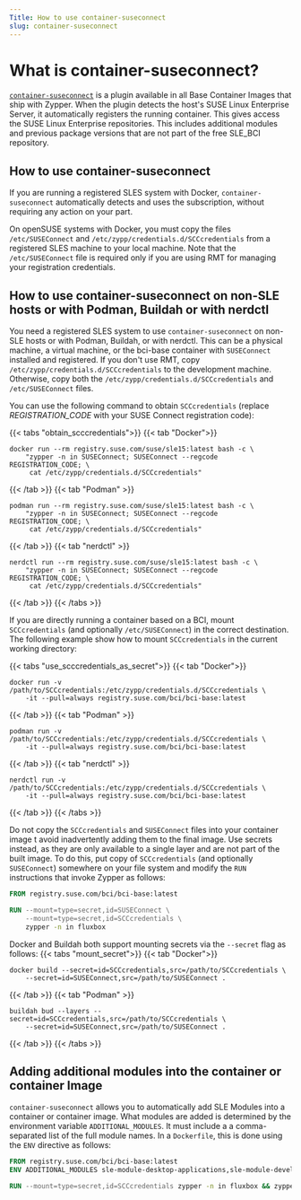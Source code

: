 ```yaml
---
Title: How to use container-suseconnect
slug: container-suseconnect
---
```


# What is container-suseconnect?

[`container-suseconnect`](https://github.com/SUSE/container-suseconnect) is a
plugin available in all Base Container Images that ship with Zypper. When
the plugin detects the host's SUSE Linux Enterprise Server, it automatically
registers the running container. This gives access the SUSE Linux
Enterprise repositories. This includes additional modules and previous package
versions that are not part of the free SLE_BCI repository.

## How to use container-suseconnect

If you are running a registered SLES system with Docker, `container-suseconnect`
automatically detects and uses the subscription, without requiring any action on
your part.

On openSUSE systems with Docker, you must copy the files `/etc/SUSEConnect` and
`/etc/zypp/credentials.d/SCCcredentials` from a registered SLES machine to your
local machine. Note that the `/etc/SUSEConnect` file is required only if you are
using RMT for managing your registration credentials.

## How to use container-suseconnect on non-SLE hosts or with Podman, Buildah or with nerdctl

You need a registered SLES system to use `container-suseconnect` on non-SLE
hosts or with Podman, Buildah, or with nerdctl. This can be a physical machine,
a virtual machine, or the bci-base container with `SUSEConnect` installed and
registered. If you don't use RMT, copy `/etc/zypp/credentials.d/SCCcredentials`
to the development machine. Otherwise, copy both the
`/etc/zypp/credentials.d/SCCcredentials` and `/etc/SUSEConnect` files.

You can use the following command to obtain `SCCcredentials` (replace
_REGISTRATION_CODE_ with your SUSE Connect registration code):

{{< tabs "obtain_scccredentials">}}
{{< tab "Docker">}}
```Shell
docker run --rm registry.suse.com/suse/sle15:latest bash -c \
    "zypper -n in SUSEConnect; SUSEConnect --regcode REGISTRATION_CODE; \
     cat /etc/zypp/credentials.d/SCCcredentials"
```
{{< /tab >}}
{{< tab "Podman" >}}
```Shell
podman run --rm registry.suse.com/suse/sle15:latest bash -c \
    "zypper -n in SUSEConnect; SUSEConnect --regcode REGISTRATION_CODE; \
     cat /etc/zypp/credentials.d/SCCcredentials"
```
{{< /tab >}}
{{< tab "nerdctl" >}}
```Shell
nerdctl run --rm registry.suse.com/suse/sle15:latest bash -c \
    "zypper -n in SUSEConnect; SUSEConnect --regcode REGISTRATION_CODE; \
     cat /etc/zypp/credentials.d/SCCcredentials"
```
{{< /tab >}}
{{< /tabs >}}

If you are directly running a container based on a BCI, mount `SCCcredentials`
(and optionally `/etc/SUSEConnect`) in the correct destination. The following
example show how to mount `SCCcredentials` in the current working directory:

{{< tabs "use_scccredentials_as_secret">}}
{{< tab "Docker">}}
```Shell
docker run -v /path/to/SCCcredentials:/etc/zypp/credentials.d/SCCcredentials \
    -it --pull=always registry.suse.com/bci/bci-base:latest
```
{{< /tab >}}
{{< tab "Podman" >}}
```Shell
podman run -v /path/to/SCCcredentials:/etc/zypp/credentials.d/SCCcredentials \
    -it --pull=always registry.suse.com/bci/bci-base:latest
```
{{< /tab >}}
{{< tab "nerdctl" >}}
```Shell
nerdctl run -v /path/to/SCCcredentials:/etc/zypp/credentials.d/SCCcredentials \
    -it --pull=always registry.suse.com/bci/bci-base:latest
```
{{< /tab >}}
{{< /tabs >}}

Do not copy the `SCCcredentials` and `SUSEConnect` files into your container
image t avoid inadvertently adding them to the final image. Use secrets instead,
as they are only available to a single layer and are not part of the built
image. To do this, put copy of `SCCcredentials`  (and optionally `SUSEConnect`)
somewhere on your file system and modify the `RUN` instructions that invoke
Zypper as follows:

```Dockerfile
FROM registry.suse.com/bci/bci-base:latest

RUN --mount=type=secret,id=SUSEConnect \
    --mount=type=secret,id=SCCcredentials \
	zypper -n in fluxbox
```

Docker and Buildah both support mounting secrets via the `--secret` flag as
follows:
{{< tabs "mount_secret">}}
{{< tab "Docker">}}
```Shell
docker build --secret=id=SCCcredentials,src=/path/to/SCCcredentials \
    --secret=id=SUSEConnect,src=/path/to/SUSEConnect .
```
{{< /tab >}}
{{< tab "Podman" >}}
```Shell
buildah bud --layers --secret=id=SCCcredentials,src=/path/to/SCCcredentials \
    --secret=id=SUSEConnect,src=/path/to/SUSEConnect .
```
{{< /tab >}}
{{< /tabs >}}


## Adding additional modules into the container or container Image

`container-suseconnect` allows you to automatically add SLE Modules into a
container or container image. What modules are added is determined by the
environment variable `ADDITIONAL_MODULES`. It must include a a comma-separated
list of the full module names. In a `Dockerfile`, this is done using the
`ENV` directive as follows:

```Dockerfile
FROM registry.suse.com/bci/bci-base:latest
ENV ADDITIONAL_MODULES sle-module-desktop-applications,sle-module-development-tools

RUN --mount=type=secret,id=SCCcredentials zypper -n in fluxbox && zypper -n clean
```
